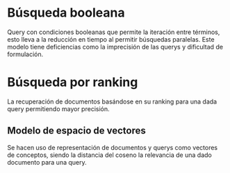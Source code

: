 # Búsqueda booleana
Query con condiciones booleanas que permite la iteración entre términos, esto lleva a la reducción en tiempo al permitir búsquedas paralelas. Este modelo tiene deficiencias como la imprecisión de las querys y dificultad de formulación.
# Búsqueda por ranking
La recuperación de documentos basándose en su ranking para una dada query permitiendo mayor precisión.
## Modelo de espacio de vectores
Se hacen uso de representación de documentos y querys como vectores de conceptos, siendo la distancia del coseno la relevancia de una dado documento para una query.